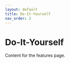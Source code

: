 ```yaml
---
layout: default
title: Do-It-Yourself
nav_order: 2
---
```


# Do-It-Yourself

Content for the features page.
